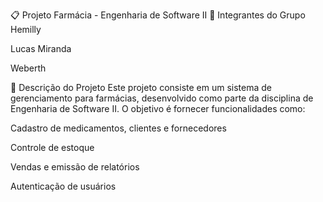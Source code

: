 📋 Projeto Farmácia - Engenharia de Software II
👥 Integrantes do Grupo
Hemilly

Lucas Miranda

Weberth

📌 Descrição do Projeto
Este projeto consiste em um sistema de gerenciamento para farmácias, desenvolvido como parte da disciplina de Engenharia de Software II. O objetivo é fornecer funcionalidades como:

Cadastro de medicamentos, clientes e fornecedores

Controle de estoque

Vendas e emissão de relatórios

Autenticação de usuários
